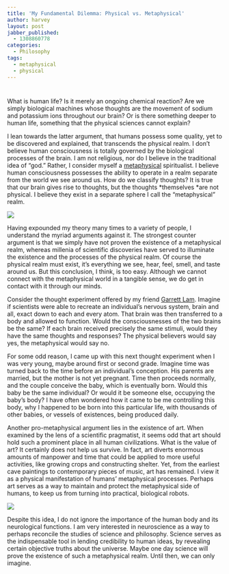 ```yaml
---
title: 'My Fundamental Dilemma: Physical vs. Metaphysical'
author: harvey
layout: post
jabber_published:
  - 1308860778
categories:
  - Philosophy
tags:
  - metaphysical
  - physical
---
```

# 

What is human life? Is it merely an ongoing chemical reaction? Are we simply biological machines whose thoughts are the movement of sodium and potassium ions throughout our brain? Or is there something deeper to human life, something that the physical sciences cannot explain?

I lean towards the latter argument, that humans possess some quality, yet to be discovered and explained, that transcends the physical realm. I don’t believe human consciousness is totally governed by the biological processes of the brain. I am not religious, nor do I believe in the traditional idea of “god.” Rather, I consider myself a [metaphysical][1] spiritualist. I believe human consciousness possesses the ability to operate in a realm separate from the world we see around us. How do we classify thoughts? It is true that our brain gives rise to thoughts, but the thoughts *themselves *are not physical. I believe they exist in a separate sphere I call the “metaphysical” realm.

 [1]: http://www.merriam-webster.com/dictionary/metaphysical

![][2]

 [2]: http://www.google.com/url?source=imgres&ct=img&q=http://www.ufodigest.com/news/0509/images/human-consciousness.jpg&sa=X&ei=5pgDTuTEFOrt0gHfsYCPDg&ved=0CAQQ8wc&usg=AFQjCNGDu4bDA9ANDOvjdMzoUqp8y2XQCA

Having expounded my theory many times to a variety of people, I understand the myriad arguments against it. The strongest counter argument is that we simply have not proven the existence of a metaphysical realm, whereas millenia of scientific discoveries have served to illuminate the existence and the processes of the physical realm. Of course the physical realm must exist, it’s everything we see, hear, feel, smell, and taste around us. But this conclusion, I think, is too easy. Although we cannot connect with the metaphysical world in a tangible sense, we do get in contact with it through our minds.

Consider the thought experiment offered by my friend [Garrett Lam][3]. Imagine if scientists were able to recreate an individual’s nervous system, brain and all, exact down to each and every atom. That brain was then transferred to a body and allowed to function. Would the consciousnesses of the two brains be the same? If each brain received precisely the same stimuli, would they have the same thoughts and responses? The physical believers would say yes, the metaphysical would say no.

 [3]: https://www.facebook.com/Garrett.Iam

For some odd reason, I came up with this next thought experiment when I was very young, maybe around first or second grade. Imagine time was turned back to the time before an individual’s conception. His parents are married, but the mother is not yet pregnant. Time then proceeds normally, and the couple conceive the baby, which is eventually born. Would this baby be the same individual? Or would it be someone else, occupying the baby’s body? I have often wondered how it came to be me controlling this body, why I happened to be born into this particular life, with thousands of other babies, or vessels of existences, being produced daily.

Another pro-metaphysical argument lies in the existence of art. When examined by the lens of a scientific pragmatist, it seems odd that art should hold such a prominent place in all human civilizations. What is the value of art? It certainly does not help us survive. In fact, art diverts enormous amounts of manpower and time that could be applied to more useful activities, like growing crops and constructing shelter. Yet, from the earliest cave paintings to contemporary pieces of music, art has remained. I view it as a physical manifestation of humans’ metaphysical processes. Perhaps art serves as a way to maintain and protect the metaphysical side of humans, to keep us from turning into practical, biological robots.

![][4]

 [4]: http://www.google.com/url?source=imgres&ct=img&q=http://www.donsmaps.com/images3/lascauxbulls.jpg&sa=X&ei=v58DTrvjKobL0QGS8ciMDg&ved=0CAQQ8wc&usg=AFQjCNFJEnbFnuSI4qJw9__hlB90uk3wpQ

Despite this idea, I do not ignore the importance of the human body and its neurological functions. I am very interested in neuroscience as a way to perhaps reconcile the studies of science and philosophy. Science serves as the indispensable tool in lending credibility to human ideas, by revealing certain objective truths about the universe. Maybe one day science will prove the existence of such a metaphysical realm. Until then, we can only imagine.
